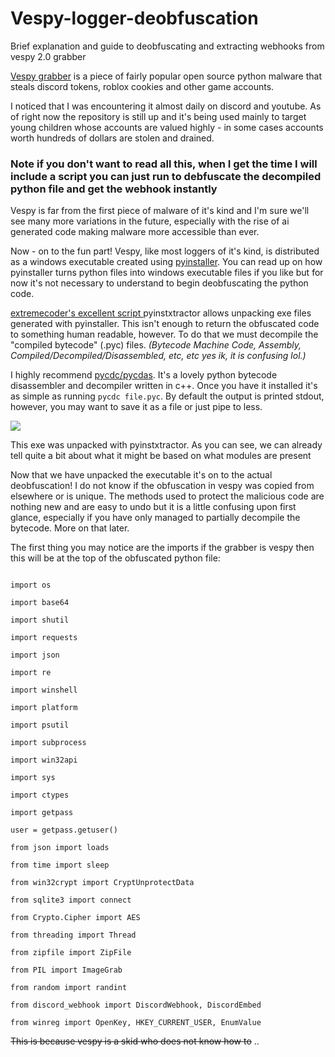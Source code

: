 # Vespy-logger-deobfuscation
Brief explanation and guide to deobfuscating and extracting webhooks from vespy 2.0 grabber 




[Vespy grabber](https://github.com/vesperlol/Vespy-Grabber-v2.0) is a piece of fairly popular open source python malware that steals discord tokens, roblox cookies and other game accounts.

I noticed that I was encountering it almost daily on discord and youtube. As of right now the repository is still up and it's being used mainly to target young children whose accounts are valued highly - in some cases accounts worth hundreds of dollars are stolen and drained.



### Note if you don't want to read all this, when I get the time I will include a script you can just run to debfuscate the decompiled python file and get the webhook instantly



Vespy is far from the first piece of malware of it's kind and I'm sure we'll see many more variations in the future, especially with the rise of ai generated code making malware more accessible than ever.



Now - on to the fun part! Vespy, like most loggers of it's kind, is distributed as a windows executable created using [pyinstaller](https://pyinstaller.org/en/stable/). You can read up on how pyinstaller turns python files into windows executable files if you like but for now it's not necessary to understand to begin deobfuscating the python code.

[extremecoder's excellent script ](https://github.com/extremecoders-re/pyinstxtractor) pyinstxtractor allows unpacking exe files generated with pyinstaller. This isn't enough to return the obfuscated code to something human readable, however. To do that we must decompile the "compiled bytecode" (.pyc) files. *(Bytecode Machine Code, Assembly, Compiled/Decompiled/Disassembled, etc, etc yes ik, it is confusing lol.)*



I highly recommend [pycdc/pycdas](https://github.com/zrax/pycdc). It's a lovely python bytecode disassembler and decompiler written in c++. Once you have it installed it's as simple as running `pycdc file.pyc`. By default the output is printed stdout, however, you may want to save it as a file or just pipe to less.



<img src="https://cdn.discordapp.com/attachments/1079562074599993435/1085661550129467392/image.png">

This exe was unpacked with pyinstxtractor. As you can see, we can already tell quite a bit about what it might be based on what modules are present



Now that we have unpacked the executable it's on to the actual deobfuscation! I do not know if the obfuscation in vespy was copied from elsewhere or is unique. The methods used to protect the malicious code are nothing new and are easy to undo but it is a little confusing upon first glance, especially if you have only managed to partially decompile the bytecode. More on that later.



The first thing you may notice are the imports if the grabber is vespy then this will be at the top of the obfuscated python file:

```

import os

import base64

import shutil

import requests

import json

import re

import winshell

import platform

import psutil

import subprocess

import win32api

import sys

import ctypes

import getpass

user = getpass.getuser()

from json import loads

from time import sleep

from win32crypt import CryptUnprotectData

from sqlite3 import connect

from Crypto.Cipher import AES

from threading import Thread

from zipfile import ZipFile

from PIL import ImageGrab

from random import randint

from discord_webhook import DiscordWebhook, DiscordEmbed

from winreg import OpenKey, HKEY_CURRENT_USER, EnumValue

```



~~This is because vespy is a skid who does not know how to~~ ..

